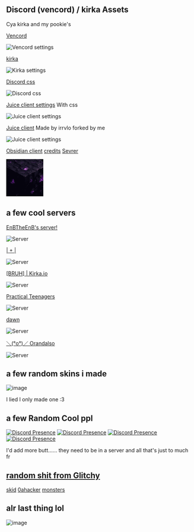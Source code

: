 ## Discord (vencord) / kirka Assets

Cya kirka and my pookie's

[Vencord](https://github.com/OBS-Akuma/assets/releases/download/0.0.2/vencord-settings-backup-2025-07-22.json)

<img src="https://beta.install.vencord.dev/icon.png" alt="Vencord settings" width="100" height="100">

[kirka](https://github.com/OBS-Akuma/assets/raw/refs/heads/main/Settings.json)

<img src="https://client.kirka.io/images/icon.png" alt="Kirka settings" width="100" height="100">

[Discord css](https://github.com/OBS-Akuma/assets/raw/refs/heads/main/Css/7/21/2025.css)

<img src="https://upload.wikimedia.org/wikipedia/commons/thumb/6/62/CSS3_logo.svg/512px-CSS3_logo.svg.png?20210705212817" alt="Discord css" width="100" height="100">

[Juice client settings](https://github.com/OBS-Akuma/assets/raw/refs/heads/main/JuiceClientSettings.json) With css

<img src="https://juice.irrvlo.xyz/favicon.ico" alt="Juice client settings" width="100" height="100">

[Juice client](https://github.com/KirkaMiddleMenScripts/Custom-Kirka-client/releases/download/1.18.0/juice-client.Setup.1.1.18.exe) Made by irrvlo forked by me

<img src="https://juice.irrvlo.xyz/banner.png" alt="Juice client settings" width="300" height="300">

[Obsidian client](https://obsidianclient.pages.dev/) [credits](https://obsidianclient.pages.dev/info-credits) [Sevrer](https://discord.gg/qaHvUXFc9v)

<img src="https://raw.githubusercontent.com/imnotkoolkid/KCH/refs/heads/main/resources/obs-page/Obsidian%20Client.png" alt="Client" width="100" height="100">

## a few cool servers
[EnBTheEnB's server!](https://discord.gg/anCuV8H9Ck)

<img src="https://github.com/user-attachments/assets/9a024e27-eda8-4c60-a668-824eae28ea69" alt="Server" width="100" height="100"> 

[| + |](https://discord.gg/RRtSaNpBRX)

<img src="https://github.com/user-attachments/assets/c718f203-0d0f-4889-8d56-ef08cfd6da5d" alt="Server" width="100" height="100">

[[BRUH] | Kirka.io](https://discord.gg/h3YCPPhZhe)

<img src="https://github.com/user-attachments/assets/0cd67b9a-3b18-4b43-90ba-3b9b8cbabd19" alt="Server" width="100" height="100">

[Practical Teenagers](https://discord.gg/CVCxjHsS2D)

<img src="https://github.com/user-attachments/assets/f8d4a968-c889-434f-8855-a4bd924468d3" alt="Server" width="100" height="100">

[dawn](https://discord.gg/cjB74D6meN)

<img src="https://github.com/user-attachments/assets/a75a13cf-3ff1-4919-adb6-37a7bc0a62f5" alt="Server" width="100" height="100">

[＼(°o°)／ Orandalso](https://discord.gg/7aTWEnUcgU)

<img src="https://github.com/user-attachments/assets/0c7bc1d8-3e8e-4014-8968-1ec2a110baa8" alt="Server" width="100" height="100">

## a few random skins i made 
<img width="691" height="355" alt="image" src="https://github.com/user-attachments/assets/e1f6610a-52d4-42ca-bfa3-f2047da46603" />

I lied I only made one :3

## a few Random Cool ppl

[![Discord Presence](https://lanyard.cnrad.dev/api/1169111190824308768)](https://discord.com/users/1169111190824308768)
[![Discord Presence](https://lanyard.cnrad.dev/api/152629470082236416)](https://discord.com/users/152629470082236416)
[![Discord Presence](https://lanyard.cnrad.dev/api/1039925878043447367)](https://discord.com/users/1039925878043447367)
[![Discord Presence](https://lanyard.cnrad.dev/api/1104142614766293012)](https://discord.com/users/1104142614766293012)

I'd add more butt...... they need to be in a server and all that's just to much fr

## [random shit from Glitchy](https://discord.com/users/1236667927944761396) 
[skid](https://shitfest.net/skid)
[0ahacker](https://shitfest.net/0ahacker)
[monsters](https://shitfest.net/monsters)

## alr last thing lol
<img width="1440" height="900" alt="image" src="https://github.com/user-attachments/assets/0d76a64e-2f6b-407c-8eff-d0c38d39b44e" />
